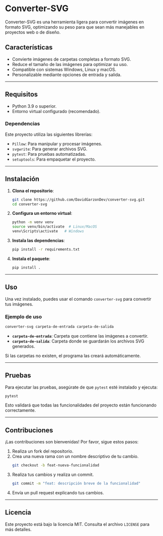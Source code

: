 # Converter-SVG

Converter-SVG es una herramienta ligera para convertir imágenes en formato SVG, optimizando su peso para que sean más manejables en proyectos web o de diseño.

## Características
- Convierte imágenes de carpetas completas a formato SVG.
- Reduce el tamaño de las imágenes para optimizar su uso.
- Compatible con sistemas Windows, Linux y macOS.
- Personalizable mediante opciones de entrada y salida.

---

## Requisitos
- Python 3.9 o superior.
- Entorno virtual configurado (recomendado).

### Dependencias
Este proyecto utiliza las siguientes librerías:
- `Pillow`: Para manipular y procesar imágenes.
- `svgwrite`: Para generar archivos SVG.
- `pytest`: Para pruebas automatizadas.
- `setuptools`: Para empaquetar el proyecto.


---

## Instalación
1. **Clona el repositorio**:
   ```bash
   git clone https://github.com/DavidGarzonDev/converter-svg.git
   cd converter-svg
   ```

2. **Configura un entorno virtual**:
   ```bash
   python -m venv venv
   source venv/bin/activate  # Linux/MacOS
   venv\Scripts\activate   # Windows
   ```

3. **Instala las dependencias**:
   ```bash
   pip install -r requirements.txt
   ```

4. **Instala el paquete**:
   ```bash
   pip install .
   ```

---

## Uso
Una vez instalado, puedes usar el comando `converter-svg` para convertir tus imágenes.

### Ejemplo de uso
```bash
converter-svg carpeta-de-entrada carpeta-de-salida
```
- **`carpeta-de-entrada`**: Carpeta que contiene las imágenes a convertir.
- **`carpeta-de-salida`**: Carpeta donde se guardarán los archivos SVG generados.

Si las carpetas no existen, el programa las creará automáticamente.

---

## Pruebas
Para ejecutar las pruebas, asegúrate de que `pytest` esté instalado y ejecuta:
```bash
pytest
```
Esto validará que todas las funcionalidades del proyecto están funcionando correctamente.

---

## Contribuciones
¡Las contribuciones son bienvenidas! Por favor, sigue estos pasos:
1. Realiza un fork del repositorio.
2. Crea una nueva rama con un nombre descriptivo de tu cambio.
   ```bash
   git checkout -b feat-nueva-funcionalidad
   ```
3. Realiza tus cambios y realiza un commit.
   ```bash
   git commit -m "feat: descripción breve de la funcionalidad"
   ```
4. Envía un pull request explicando tus cambios.

---

## Licencia
Este proyecto está bajo la licencia MIT. Consulta el archivo `LICENSE` para más detalles.


